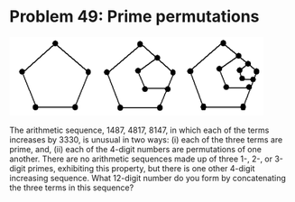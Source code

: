 # Problem 49: Prime permutations

![graphic](img049.gif)

The arithmetic sequence, 1487, 4817, 8147, in which each of the terms
increases by 3330, is unusual in two ways: (i) each of the three terms
are prime, and, (ii) each of the 4-digit numbers are permutations of one
another. There are no arithmetic sequences made up of three 1-, 2-, or
3-digit primes, exhibiting this property, but there is one other 4-digit
increasing sequence. What 12-digit number do you form by concatenating
the three terms in this sequence?